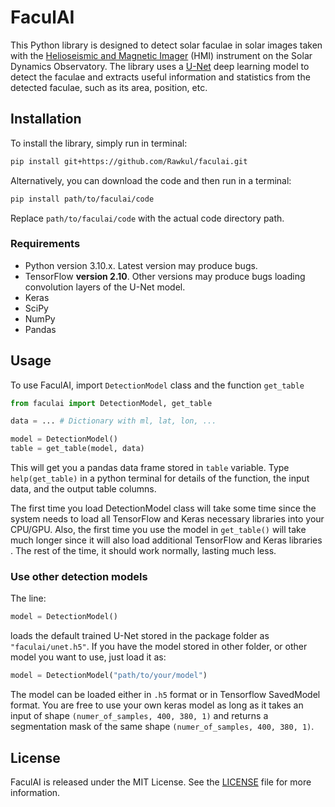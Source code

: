 # FaculAI

This Python library is designed to detect solar faculae in solar images taken with the [Helioseismic and Magnetic Imager](http://hmi.stanford.edu/) (HMI) instrument on the Solar Dynamics Observatory. The library uses a [U-Net](https://arxiv.org/abs/1505.04597) deep learning model to detect the faculae and extracts useful information and statistics from the detected faculae, such as its area, position, etc.

## Installation

To install the library, simply run in terminal:

``` bash
pip install git+https://github.com/Rawkul/faculai.git
```

Alternatively,  you can download the code and then run in a terminal:

``` bash
pip install path/to/faculai/code
```
Replace `path/to/faculai/code` with the actual code directory path.

### Requirements

-   Python version 3.10.x. Latest version may produce bugs.
-   TensorFlow **version 2.10**. Other versions may produce bugs loading convolution layers of the U-Net model.
-   Keras
-   SciPy
-   NumPy
-   Pandas

## Usage

To use FaculAI, import `DetectionModel` class and the function `get_table`

``` python
from faculai import DetectionModel, get_table

data = ... # Dictionary with ml, lat, lon, ...

model = DetectionModel()
table = get_table(model, data)
```

This will get you a pandas data frame stored in `table` variable. Type `help(get_table)` in a python terminal for details of the function, the input data, and the output table columns.

<p class="callout info">

The first time you load DetectionModel class will take some time since the system needs to load all TensorFlow and Keras necessary libraries into your CPU/GPU. Also, the first time you use the model in `get_table()` will take much longer since it will also load additional TensorFlow and Keras libraries . The rest of the time, it should work normally, lasting much less.

</p>

### Use other detection models

The line:

``` python
model = DetectionModel()
```

loads the default trained U-Net stored in the package folder as `"faculai/unet.h5"`. If you have the model stored in other folder, or other model you want to use, just load it as:

``` python
model = DetectionModel("path/to/your/model")
```

The model can be loaded either in `.h5` format or in Tensorflow SavedModel format. You are free to use your own keras model as long as it takes an input of shape `(numer_of_samples, 400, 380, 1)` and returns a segmentation mask of the same shape `(numer_of_samples, 400, 380, 1)`.

## License

FaculAI is released under the MIT License. See the [LICENSE](LICENSE) file for more information.
